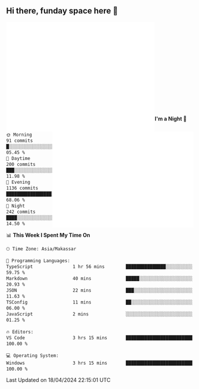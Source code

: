 ## Hi there, funday space here 🚀

<img align="left" width="400" alt="🌞" src="https://raw.githubusercontent.com/fhasnur/fhasnur/master/general.svg?token=ATQS65TR7ETTG5RLJUDIDBLBN34HE">
<img align="right" width="380" alt="🌞" src="https://raw.githubusercontent.com/fhasnur/fhasnur/master/statistics.svg?token=ATQS65TR7ETTG5RLJUDIDBLBN34HE">

<br><br><br><br><br><br><br><br><br><br><br><br><br><br>

<!--START_SECTION:waka-->
**I'm a Night 🦉** 

```text
🌞 Morning                91 commits          █░░░░░░░░░░░░░░░░░░░░░░░░   05.45 % 
🌆 Daytime                200 commits         ███░░░░░░░░░░░░░░░░░░░░░░   11.98 % 
🌃 Evening                1136 commits        █████████████████░░░░░░░░   68.06 % 
🌙 Night                  242 commits         ████░░░░░░░░░░░░░░░░░░░░░   14.50 % 
```


📊 **This Week I Spent My Time On** 

```text
🕑︎ Time Zone: Asia/Makassar

💬 Programming Languages: 
TypeScript               1 hr 56 mins        ███████████████░░░░░░░░░░   59.75 % 
Markdown                 40 mins             █████░░░░░░░░░░░░░░░░░░░░   20.93 % 
JSON                     22 mins             ███░░░░░░░░░░░░░░░░░░░░░░   11.63 % 
TSConfig                 11 mins             ██░░░░░░░░░░░░░░░░░░░░░░░   06.00 % 
JavaScript               2 mins              ░░░░░░░░░░░░░░░░░░░░░░░░░   01.25 % 

🔥 Editors: 
VS Code                  3 hrs 15 mins       █████████████████████████   100.00 % 

💻 Operating System: 
Windows                  3 hrs 15 mins       █████████████████████████   100.00 % 
```


 Last Updated on 18/04/2024 22:15:01 UTC
<!--END_SECTION:waka-->
